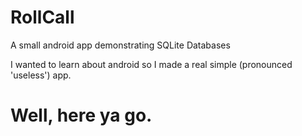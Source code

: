 # RollCall
A small android app demonstrating SQLite Databases

I wanted to learn about android so I made a real simple (pronounced 'useless') app.

# Well, here ya go.
